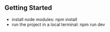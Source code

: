 ## Getting Started

- install node modules: npm install
- run the project in a local terminal: npm run dev

